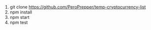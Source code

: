 1.  git clone https://github.com/PeroPrepper/temp-cryptocurrency-list
2.  npm install
3.  npm start
4.  npm test
